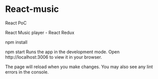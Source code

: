 # React-music
React PoC

React Music player - React Redux

npm install

npm start
Runs the app in the development mode.
Open http://localhost:3006 to view it in your browser.

The page will reload when you make changes.
You may also see any lint errors in the console.



